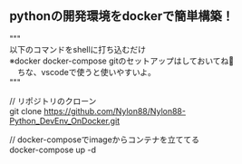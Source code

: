 ## pythonの開発環境をdockerで簡単構築！<br>

"""<br>
以下のコマンドをshellに打ち込むだけ<br>
※docker docker-compose gitのセットアップはしておいてね💛<br>
　ちな、vscodeで使うと使いやすいよ。<br>
"""<br>

// リポジトリのクローン<br>
git clone https://github.com/Nylon88/Nylon88-Python_DevEnv_OnDocker.git<br>

// docker-composeでimageからコンテナを立ててる<br>
docker-compose up -d<br>
